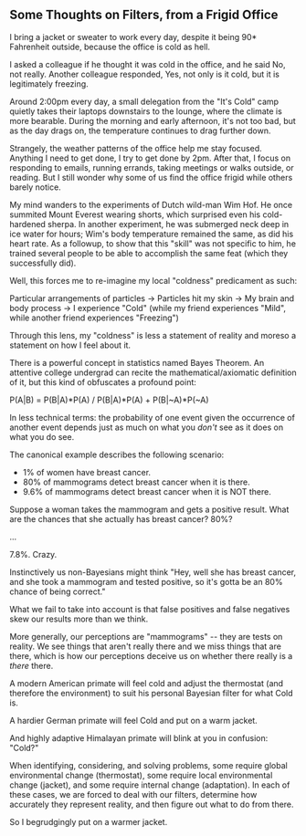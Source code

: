 ## Some Thoughts on Filters, from a Frigid Office

I bring a jacket or sweater to work every day, despite it being 90* Fahrenheit outside, because the office is cold as hell.

I asked a colleague if he thought it was cold in the office, and he said No, not really. Another colleague responded, Yes, not only is it cold, but it is legitimately freezing.

Around 2:00pm every day, a small delegation from the "It's Cold" camp quietly takes their laptops downstairs to the lounge, where the climate is more bearable. During the morning and early afternoon, it's not too bad, but as the day drags on, the temperature continues to drag further down.

Strangely, the weather patterns of the office help me stay focused. Anything I need to get done, I try to get done by 2pm. After that, I focus on responding to emails, running errands, taking meetings or walks outside, or reading. But I still wonder why some of us find the office frigid while others barely notice.

My mind wanders to the experiments of Dutch wild-man Wim Hof. He once summited Mount Everest wearing shorts, which surprised even his cold-hardened sherpa. In another experiment, he was submerged neck deep in ice water for hours; Wim's body temperature remained the same, as did his heart rate. As a followup, to show that this "skill" was not specific to him, he trained several people to be able to accomplish the same feat (which they successfully did).

Well, this forces me to re-imagine my local "coldness" predicament as such:

Particular arrangements of particles -> Particles hit my skin -> My brain and body process -> I experience "Cold" (while my friend experiences "Mild", while another friend experiences "Freezing")

Through this lens, my "coldness" is less a statement of reality and moreso a statement on how I feel about it.

There is a powerful concept in statistics named Bayes Theorem. An attentive college undergrad can recite the mathematical/axiomatic definition of it, but this kind of obfuscates a profound point:

P(A|B) = P(B|A)*P(A)  /  P(B|A)*P(A) + P(B|~A)*P(~A)

In less technical terms: the probability of one event given the occurrence of another event depends just as much on what you *don't* see as it does on what you do see. 

The canonical example describes the following scenario:

- 1% of women have breast cancer.
- 80% of mammograms detect breast cancer when it is there.
- 9.6% of mammograms detect breast cancer when it is NOT there.

Suppose a woman takes the mammogram and gets a positive result. What are the chances that she actually has breast cancer? 80%?

...

7.8%. Crazy.

Instinctively us non-Bayesians might think "Hey, well she has breast cancer, and she took a mammogram and tested positive, so it's gotta be an 80% chance of being correct."

What we fail to take into account is that false positives and false negatives skew our results more than we think.

More generally, our perceptions are "mammograms" -- they are tests on reality. We see things that aren't really there and we miss things that are there, which is how our perceptions deceive us on whether there really is a *there* there.

A modern American primate will feel cold and adjust the thermostat (and therefore the environment) to suit his personal Bayesian filter for what Cold is.

A hardier German primate will feel Cold and put on a warm jacket.

And highly adaptive Himalayan primate will blink at you in confusion: "Cold?"

When identifying, considering, and solving problems, some require global environmental change (thermostat), some require local environmental change (jacket), and some require internal change (adaptation). In each of these cases, we are forced to deal with our filters, determine how accurately they represent reality, and then figure out what to do from there.

So I begrudgingly put on a warmer jacket.

